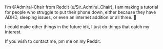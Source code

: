 I’m @Admiral-Chair from Reddit (u/Sir_Admiral_Chair), I am making a tutorial for people who struggle to put their phone down, either because they have ADHD, sleeping issues, 
or even an internet addition or all three. 👀

I could make other things in the future idk, I just do things that catch my interest.

If you wish to contact me, pm me on my Reddit.

<!---
Admiral-Chair/Admiral-Chair is a ✨ special ✨ repository because its `README.md` (this file) appears on your GitHub profile.
You can click the Preview link to take a look at your changes.
--->
